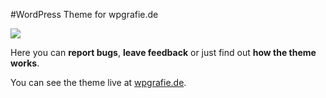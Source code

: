 #WordPress Theme for wpgrafie.de


<p class="center">
<img src="https://raw.github.com/ocean90/wpgrafie-theme/master/screenshot.png">
</p>


Here you can **report bugs**, **leave feedback** or just find out **how the theme works**.



You can see the theme live at [wpgrafie.de](http://wpgrafie.de).